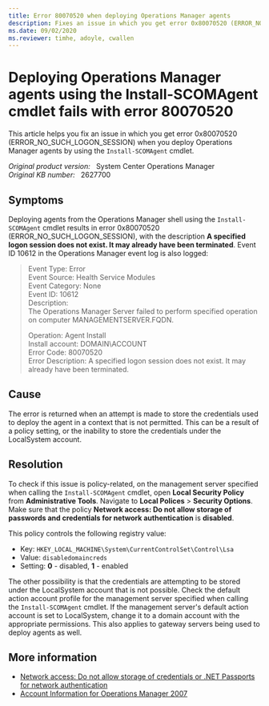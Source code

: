 ```yaml
---
title: Error 80070520 when deploying Operations Manager agents
description: Fixes an issue in which you get error 0x80070520 (ERROR_NO_SUCH_LOGON_SESSION) when you deploy Operations Manager agents by using the Install-SCOMAgent cmdlet.
ms.date: 09/02/2020
ms.reviewer: timhe, adoyle, cwallen
---
```

# Deploying Operations Manager agents using the Install-SCOMAgent cmdlet fails with error 80070520

This article helps you fix an issue in which you get error 0x80070520 (ERROR_NO_SUCH_LOGON_SESSION) when you deploy Operations Manager agents by using the `Install-SCOMAgent` cmdlet.

_Original product version:_ &nbsp; System Center Operations Manager  
_Original KB number:_ &nbsp; 2627700

## Symptoms

Deploying agents from the Operations Manager shell using the `Install-SCOMAgent` cmdlet results in error 0x80070520 (ERROR_NO_SUCH_LOGON_SESSION), with the description **A specified logon session does not exist. It may already have been terminated**. Event ID 10612 in the Operations Manager event log is also logged:

> Event Type: Error  
> Event Source: Health Service Modules  
> Event Category: None  
> Event ID: 10612  
> Description:  
> The Operations Manager Server failed to perform specified operation on computer MANAGEMENTSERVER.FQDN.
>
> Operation: Agent Install  
> Install account: DOMAIN\ACCOUNT  
> Error Code: 80070520  
> Error Description: A specified logon session does not exist. It may already have been terminated.

## Cause

The error is returned when an attempt is made to store the credentials used to deploy the agent in a context that is not permitted. This can be a result of a policy setting, or the inability to store the credentials under the LocalSystem account.

## Resolution

To check if this issue is policy-related, on the management server specified when calling the `Install-SCOMAgent` cmdlet, open **Local Security Policy** from **Administrative Tools**. Navigate to **Local Polices** > **Security Options**. Make sure that the policy **Network access: Do not allow storage of passwords and credentials for network authentication** is **disabled**.

This policy controls the following registry value:

- Key: `HKEY_LOCAL_MACHINE\System\CurrentControlSet\Control\Lsa`
- Value: `disabledomaincreds`
- Setting: **0** - disabled, **1** - enabled

The other possibility is that the credentials are attempting to be stored under the LocalSystem account that is not possible. Check the default action account profile for the management server specified when calling the `Install-SCOMAgent` cmdlet. If the management server's default action account is set to LocalSystem, change it to a domain account with the appropriate permissions. This also applies to gateway servers being used to deploy agents as well.

## More information

- [Network access: Do not allow storage of credentials or .NET Passports for network authentication](/previous-versions/windows/it-pro/windows-server-2003/cc779377(v=ws.10))
- [Account Information for Operations Manager 2007](/previous-versions/system-center/operations-manager-2007-r2/bb735419(v=technet.10))

